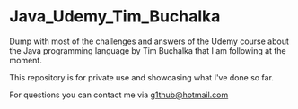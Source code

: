 # Java_Udemy_Tim_Buchalka

Dump with most of the challenges and answers of the Udemy course about the Java programming language by Tim Buchalka that I am following at the moment.

This repository is for private use and showcasing what I've done so far.

For questions you can contact me via g1thub@hotmail.com

